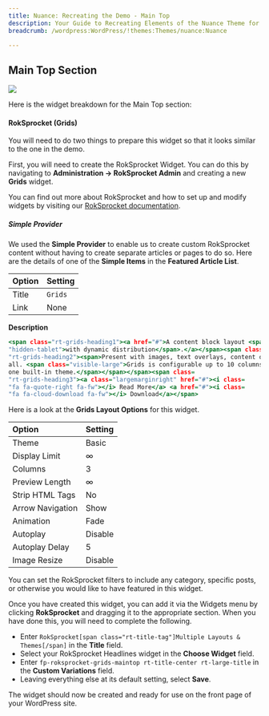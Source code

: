 ```yaml
---
title: Nuance: Recreating the Demo - Main Top
description: Your Guide to Recreating Elements of the Nuance Theme for WordPress
breadcrumb: /wordpress:WordPress/!themes:Themes/nuance:Nuance

---
```


Main Top Section
-----

![][demo]

Here is the widget breakdown for the Main Top section:

#### RokSprocket (Grids)

You will need to do two things to prepare this widget so that it looks similar to the one in the demo.

First, you will need to create the RokSprocket Widget. You can do this by navigating to **Administration -> RokSprocket Admin** and creating a new **Grids** widget.

You can find out more about RokSprocket and how to set up and modify widgets by visiting our [RokSprocket documentation](../../plugins/roksprocket/).

##### Simple Provider

We used the **Simple Provider** to enable us to create custom RokSprocket content without having to create separate articles or pages to do so. Here are the details of one of the **Simple Items** in the **Featured Article List**.

| Option      | Setting     |
| :---------- | :---------- |
| Title       | `Grids`     |
| Link        | None        |

**Description**

~~~ .html
<span class="rt-grids-heading1"><a href="#">A content block layout <span class=
"hidden-tablet">with dynamic distribution</span>.</a></span><span class=
"rt-grids-heading2"><span>Present with images, text overlays, content or with
all. <span class="visible-large">Grids is configurable up to 10 columns and has
one built-in theme.</span></span></span><span class=
"rt-grids-heading3"><a class="largemarginright" href="#"><i class=
"fa fa-quote-right fa-fw"></i> Read More</a> <a href="#"><i class=
"fa fa-cloud-download fa-fw"></i> Download</a></span>
~~~

Here is a look at the **Grids Layout Options** for this widget.

| Option           | Setting     |
| :----------      | :---------- |
| Theme            | Basic       |
| Display Limit    | ∞           |
| Columns          | 3           |
| Preview Length   | ∞           |
| Strip HTML Tags  | No          |
| Arrow Navigation | Show        |
| Animation        | Fade        |
| Autoplay         | Disable     |
| Autoplay Delay   | 5           |
| Image Resize     | Disable     |

You can set the RokSprocket filters to include any category, specific posts, or otherwise you would like to have featured in this widget.

Once you have created this widget, you can add it via the Widgets menu by clicking **RokSprocket** and dragging it to the appropriate section. When you have done this, you will need to complete the following.

* Enter `RokSprocket[span class="rt-title-tag"]Multiple Layouts & Themes[/span]` in the **Title** field.
* Select your RokSprocket Headlines widget in the **Choose Widget** field.
* Enter `fp-roksprocket-grids-maintop rt-title-center rt-large-title` in the **Custom Variations** field.
* Leaving everything else at its default setting, select **Save**.

The widget should now be created and ready for use on the front page of your WordPress site.

[demo]: assets/demo_5.jpeg
[roksprocket]: ../../plugins/roksprocket/
